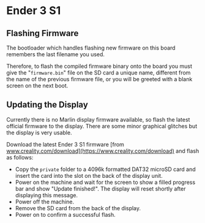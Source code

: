 # Ender 3 S1

## Flashing Firmware

The bootloader which handles flashing new firmware on this board remembers the last filename you used.

Therefore, to flash the compiled firmware binary onto the board you must give the "`firmware.bin`" file on the SD card a unique name, different from the name of the previous firmware file, or you will be greeted with a blank screen on the next boot.

## Updating the Display

Currently there is no Marlin display firmware available, so flash the latest official firmware to the display. There are some minor graphical glitches but the display is very usable.

Download the latest Ender 3 S1 firmware [from www.creality.com/download](https://www.creality.com/download) and flash as follows:

- Copy the `private` folder to a 4096k formatted DAT32 microSD card and insert the card into the slot on the back of the display unit.
- Power on the machine and wait for the screen to show a filled progress bar and show "Update finished!". The display will reset shortly after displaying this message.
- Power off the machine.
- Remove the SD card from the back of the display.
- Power on to confirm a successful flash.




